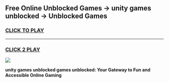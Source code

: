 
## Free Online Unblocked Games → unity games unblocked → Unblocked Games
<h3>
<a href="https://premium.freeplayer.one?title=unity_games_unblocked&ref=21F">CLICK TO PLAY</a></h3>
<hr>

<h3>
<a href="https://premium.freeplayer.one?title=unity_games_unblocked&ref=21F">CLICK 2 PLAY</a>
  
</h3>

<a href="https://premium.freeplayer.one?title=unity_games_unblocked&ref=21F/"><img src="https://clearcache.store/games.png"></a>


**unity games unblocked games unblocked: Your Gateway to Fun and Accessible Online Gaming**
